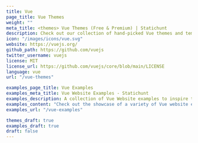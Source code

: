```yaml
---
title: Vue
page_title: Vue Themes
weight: ""
meta_title: <themes> Vue Themes (Free & Premium) | Statichunt
description: Check out our collection of hand-picked Vue themes and templates that will give your website a professional and polished appearance.
icon: "/images/icons/vue.svg"
website: https://vuejs.org/
github_path: https://github.com/vuejs
twitter_username: vuejs
license: MIT
license_url: https://github.com/vuejs/core/blob/main/LICENSE
language: vue
url: "/vue-themes"

examples_page_title: Vue Examples
examples_meta_title: Vue Website Examples - Statichunt
examples_description: A collection of Vue Website examples to inspire the creation of your next web Project
examples_content: "Check out the showcase of a variety of Vue website examples. Get inspired about building your next web project on the Vue static site generator"
examples_url: "/vue-examples"

themes_draft: true
examples_draft: true
draft: false
---
```

